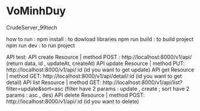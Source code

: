 # VoMinhDuy
CrudeServer_99tech

how to run :
npm install : to dowload libraries
npm run build : to build project
npm run dev : to run project

API test:
API create Resource | method POST : http://localhost:8000/v1/api/ (return data, id , updateAt, createAt)
API update Resource | method PUT: http://localhost:8000/v1/api/:id (id you want to get update)
API get Resource | method GET: http://localhost:8000/v1/api/detail/:id (id you want to get detail)
API list Resource | method GET: http://localhost:8000/v1/api/list?filter=update&sort=asc (filter have 2 params : update , create ; sort have 2 params : asc , des)
API delete Resource | method POST: http://localhost:8000/v1/api/:id (id you want to delete)
